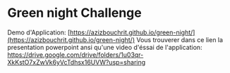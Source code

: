 # Green night Challenge
 Demo d'Application: [https://azizbouchrit.github.io/green-night/](https://azizbouchrit.github.io/green-night/)
 Vous trouverer dans ce lien la presentation powerpoint ansi qu'une video d'éssai de l'application: https://drive.google.com/drive/folders/1u03qr-XkKstO7xZwVk6yVcTdhsx16UVW?usp=sharing

